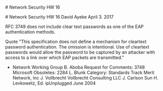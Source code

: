 <p style="page-break-after:always;"></p>
# Network Security HW 16
<p><!-- pagebreak --></p>
# Network Security HW 16
David Ayeke
April 3. 2017

RFC 3749 does not include clear text passwords as one of the EAP authentication methods.

Quote "This specification does not define a mechanism for cleartext password authentication. The omission is intentional. Use of cleartext passwords would allow the password to be captured by an attacker with access to a link over which EAP packets are transmitted."

- Network Working Group B. Aboba Request for Comments: 3748 Microsoft Obsoletes: 2284 L. Blunk Category: Standards Track Merit Network, Inc J. Vollbrecht Vollbrecht Consulting LLC J. Carlson Sun H. Levkowetz, Ed. ipUnplugged June 2004
